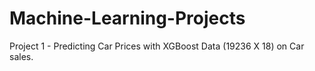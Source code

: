 # Machine-Learning-Projects
Project 1 -  Predicting Car Prices with XGBoost
Data (19236 X 18) on Car sales. 
